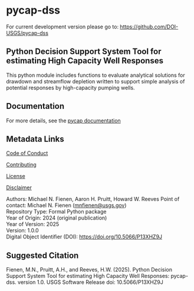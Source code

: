 pycap-dss
=========

For current development version please go to: https://github.com/DOI-USGS/pycap-dss  

Python Decision Support System Tool for estimating High Capacity Well Responses
-------------------------------------------------------------------------------

This python module includes functions to evaluate analytical solutions
for drawdown and streamflow depletion written to support simple analysis
of potential responses by high-capacity pumping wells.

Documentation
-------------
For more details, see the [pycap documentation](https://doi-usgs.github.io/pycap-dss/)

Metadata Links
--------------

[Code of Conduct](CODE_OF_CONDUCT.md)

[Contributing](CONTRIBUTING.md)

[License](LICENSE.md)

[Disclaimer](DISCLAIMER.md)

Authors:          Michael N. Fienen, Aaron H. Pruitt, Howard W. Reeves
Point of contact: Michael N. Fienen (mnfienen@usgs.gov)  
Repository Type:  Formal Python package  
Year of Origin:   2024 (original publication)  
Year of Version:  2025  
Version:          1.0.0   
Digital Object Identifier (DOI): https://doi.org/10.5066/P13XHZ9J  

Suggested Citation
------------------
Fienen, M.N., Pruitt, A.H., and Reeves, H.W. (2025). Python Decision Support System Tool for estimating High Capacity Well Responses: pycap-dss. version 1.0. USGS Software Release doi: 10.5066/P13XHZ9J

